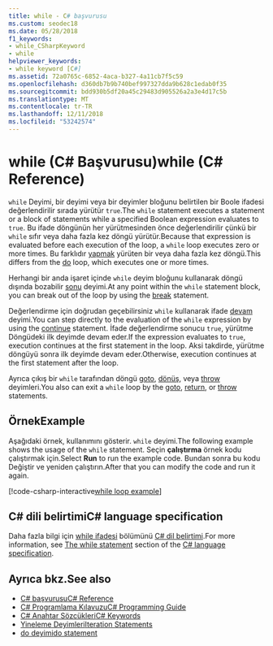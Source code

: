 ```yaml
---
title: while - C# başvurusu
ms.custom: seodec18
ms.date: 05/28/2018
f1_keywords:
- while_CSharpKeyword
- while
helpviewer_keywords:
- while keyword [C#]
ms.assetid: 72a0765c-6852-4aca-b327-4a11cb7f5c59
ms.openlocfilehash: d360db7b9b740bef997327dda9b628c1edab0f35
ms.sourcegitcommit: bdd930b5df20a45c29483d905526a2a3e4d17c5b
ms.translationtype: MT
ms.contentlocale: tr-TR
ms.lasthandoff: 12/11/2018
ms.locfileid: "53242574"
---
```

# <a name="while-c-reference"></a><span data-ttu-id="1678a-102">while (C# Başvurusu)</span><span class="sxs-lookup"><span data-stu-id="1678a-102">while (C# Reference)</span></span>

<span data-ttu-id="1678a-103">`while` Deyimi, bir deyimi veya bir deyimler bloğunu belirtilen bir Boole ifadesi değerlendirilir sırada yürütür `true`.</span><span class="sxs-lookup"><span data-stu-id="1678a-103">The `while` statement executes a statement or a block of statements while a specified Boolean expression evaluates to `true`.</span></span> <span data-ttu-id="1678a-104">Bu ifade döngünün her yürütmesinden önce değerlendirilir çünkü bir `while` sıfır veya daha fazla kez döngü yürütür.</span><span class="sxs-lookup"><span data-stu-id="1678a-104">Because that expression is evaluated before each execution of the loop, a `while` loop executes zero or more times.</span></span> <span data-ttu-id="1678a-105">Bu farklıdır [yapmak](do.md) yürüten bir veya daha fazla kez döngü.</span><span class="sxs-lookup"><span data-stu-id="1678a-105">This differs from the [do](do.md) loop, which executes one or more times.</span></span>

<span data-ttu-id="1678a-106">Herhangi bir anda işaret içinde `while` deyim bloğunu kullanarak döngü dışında bozabilir [sonu](break.md) deyimi.</span><span class="sxs-lookup"><span data-stu-id="1678a-106">At any point within the `while` statement block, you can break out of the loop by using the [break](break.md) statement.</span></span>

<span data-ttu-id="1678a-107">Değerlendirme için doğrudan geçebilirsiniz `while` kullanarak ifade [devam](continue.md) deyimi.</span><span class="sxs-lookup"><span data-stu-id="1678a-107">You can step directly to the evaluation of the `while` expression by using the [continue](continue.md) statement.</span></span> <span data-ttu-id="1678a-108">İfade değerlendirme sonucu `true`, yürütme Döngüdeki ilk deyimde devam eder.</span><span class="sxs-lookup"><span data-stu-id="1678a-108">If the expression evaluates to `true`, execution continues at the first statement in the loop.</span></span> <span data-ttu-id="1678a-109">Aksi takdirde, yürütme döngüyü sonra ilk deyimde devam eder.</span><span class="sxs-lookup"><span data-stu-id="1678a-109">Otherwise, execution continues at the first statement after the loop.</span></span>

<span data-ttu-id="1678a-110">Ayrıca çıkış bir `while` tarafından döngü [goto](goto.md), [dönüş](return.md), veya [throw](throw.md) deyimleri.</span><span class="sxs-lookup"><span data-stu-id="1678a-110">You also can exit a `while` loop by the [goto](goto.md), [return](return.md), or [throw](throw.md) statements.</span></span>

## <a name="example"></a><span data-ttu-id="1678a-111">Örnek</span><span class="sxs-lookup"><span data-stu-id="1678a-111">Example</span></span>

<span data-ttu-id="1678a-112">Aşağıdaki örnek, kullanımını gösterir. `while` deyimi.</span><span class="sxs-lookup"><span data-stu-id="1678a-112">The following example shows the usage of the `while` statement.</span></span> <span data-ttu-id="1678a-113">Seçin **çalıştırma** örnek kodu çalıştırmak için.</span><span class="sxs-lookup"><span data-stu-id="1678a-113">Select **Run** to run the example code.</span></span> <span data-ttu-id="1678a-114">Bundan sonra bu kodu Değiştir ve yeniden çalıştırın.</span><span class="sxs-lookup"><span data-stu-id="1678a-114">After that you can modify the code and run it again.</span></span>

[!code-csharp-interactive[while loop example](~/samples/snippets/csharp/keywords/IterationKeywordsExamples.cs#3)]

## <a name="c-language-specification"></a><span data-ttu-id="1678a-115">C# dili belirtimi</span><span class="sxs-lookup"><span data-stu-id="1678a-115">C# language specification</span></span>

<span data-ttu-id="1678a-116">Daha fazla bilgi için [while ifadesi](~/_csharplang/spec/statements.md#the-while-statement) bölümünü [ C# dil belirtimi](../language-specification/index.md).</span><span class="sxs-lookup"><span data-stu-id="1678a-116">For more information, see [The while statement](~/_csharplang/spec/statements.md#the-while-statement) section of the [C# language specification](../language-specification/index.md).</span></span>

## <a name="see-also"></a><span data-ttu-id="1678a-117">Ayrıca bkz.</span><span class="sxs-lookup"><span data-stu-id="1678a-117">See also</span></span>

- [<span data-ttu-id="1678a-118">C# başvurusu</span><span class="sxs-lookup"><span data-stu-id="1678a-118">C# Reference</span></span>](../index.md)  
- [<span data-ttu-id="1678a-119">C# Programlama Kılavuzu</span><span class="sxs-lookup"><span data-stu-id="1678a-119">C# Programming Guide</span></span>](../../programming-guide/index.md)  
- [<span data-ttu-id="1678a-120">C# Anahtar Sözcükleri</span><span class="sxs-lookup"><span data-stu-id="1678a-120">C# Keywords</span></span>](index.md)  
- [<span data-ttu-id="1678a-121">Yineleme Deyimleri</span><span class="sxs-lookup"><span data-stu-id="1678a-121">Iteration Statements</span></span>](iteration-statements.md)  
- [<span data-ttu-id="1678a-122">do deyimi</span><span class="sxs-lookup"><span data-stu-id="1678a-122">do statement</span></span>](do.md)  
